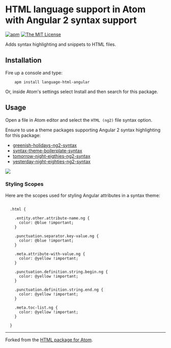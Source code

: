 # HTML language support in Atom with Angular 2 syntax support

[![apm](https://img.shields.io/apm/v/language-html-angular.svg)](https://atom.io/packages/language-html-angular)
[![The MIT License](https://img.shields.io/badge/license-MIT-orange.svg)](https://github.com/drootz/language-html-angular/blob/master/LICENSE.md)

Adds syntax highlighting and snippets to HTML files.

## Installation

Fire up a console and type:

        apm install language-html-angular

Or, inside Atom's settings select Install and then search for this package.

## Usage

Open a file in Atom editor and select the `HTML (ng2)` file syntax option.

Ensure to use a theme packages supporting Angular 2 syntax highlighting for this package:
- [greenish-holidays-ng2-syntax](https://atom.io/themes/greenish-holidays-ng2-syntax)
- [syntax-theme-boilerplate-syntax](https://atom.io/themes/syntax-theme-boilerplate-syntax)
- [tomorrow-night-eigthies-ng2-syntax](https://atom.io/themes/tomorrow-night-eighties-ng2-syntax)
- [yesterday-night-eighties-ng2-syntax](https://atom.io/themes/yesterday-night-eighties-ng2-syntax)

![](https://raw.githubusercontent.com/drootz/language-html-angular/master/img/preview-dark.png)

### Styling Scopes

Here are the scopes used for styling Angular attributes in a syntax theme:

````less

  .html {

    .entity.other.attribute-name.ng {
      color: @blue !important;
    }

    .punctuation.separator.key-value.ng {
      color: @blue !important;
    }

    .meta.attribute-with-value.ng {
      color: @yellow !important;
    }

    .punctuation.definition.string.begin.ng {
      color: @yellow !important;
    }

    .punctuation.definition.string.end.ng {
      color: @yellow !important;
    }

    .meta.toc-list.ng {
      color: @yellow !important;
    }

  }

````

***

Forked from the [HTML package for Atom](https://atom.io/packages/language-html).
